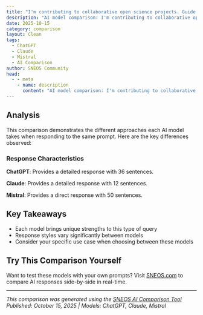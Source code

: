 ```yaml
---
title: "I'm contributing to collaborative open science projects. Guide me: 1) Join large-scale collaborations (Psychological Science Accelerator"
description: "AI model comparison: I'm contributing to collaborative open science projects. Guide me: 1) Join large-scale collaboration..."
date: 2025-10-15
category: comparison
layout: Clean
tags:
  - ChatGPT
  - Claude
  - Mistral
  - AI Comparison
author: SNEOS Community
head:
  - - meta
    - name: description
      content: "AI model comparison: I'm contributing to collaborative open science projects. Guide me: 1) Join large-scale collaborations (Psychological Sci..."
---
```


<ChatComparison
  title="I'm contributing to collaborative open science projects. Guide me: 1) Join large-scale collaborations (Psychological Science Accelerator"
  prompt="I'm contributing to collaborative open science projects. Guide me: 1) Join large-scale collaborations (Psychological Science Accelerator"
  :responses='{"ChatGPT": "Joining large-scale collaborations in open science, like the Psychological Science Accelerator (PSA), is a fantastic way to contribute to research that benefits the field and promotes transparency and reproducibility. Here\u2019s a step-by-step guide on how to get involved:\n\n### 1. Understand the Collaboration\n- **Research the Psychological Science Accelerator (PSA)**: Familiarize yourself with the mission, goals, and structure of the PSA. They focus on conducting large-scale, collaborative research in psychology, emphasizing open practices (data sharing, pre-registration, etc.).\n- **Review their Publications**: Explore articles or reports from PSA to understand their methodology and areas of interest. This insight can help you identify where your own research interests align.\n\n### 2. Check Eligibility and Involvement Opportunities\n- **Membership**: Visit the PSA website to see if they have specific requirements for membership. Some collaborations may require you to be affiliated with an academic institution or have certain qualifications.\n- **Role Diversification**: Understand the different types of roles available within the PSA, such as project leaders, researchers, data analysts, or communication specialists. \n\n### 3. Connect with the Community\n- **Join Mailing Lists or Forums**: Sign up for newsletters, mailing lists, or online forums associated with PSA to stay updated on their opportunities and events.\n- **Engage on Social Media**: Follow PSA on platforms like Twitter or LinkedIn. Engage with their posts and connect with members to build rapport and learn about the community.\n\n### 4. Attend Workshops and Events\n- **Conferences and Webinars**: Participate in any workshops, webinars, or conferences hosted by the PSA. These events are opportunities to meet other collaborators, learn about ongoing projects, and showcase your expertise.\n- **Networking**: Use these opportunities to network with current members and express your interest in contributing.\n\n### 5. Participate in Research Studies\n- **Collaborative Projects**: Keep an eye out for calls for participation in specific research projects or studies. Be proactive in expressing your interest in contributing your skills or data.\n- **Become a Researcher or Contributor**: Depending on your expertise, you can contribute to ongoing studies or propose new studies that align with PSA\u2019s mission.\n\n### 6. Familiarize Yourself with Open Science Practices\n- **Learn About Pre-registration**: Understanding the pre-registration process and how to apply it can be a vital skill in large-scale collaborations.\n- **Data Sharing and Analysis**: Gain skills in data management, sharing platforms, and analysis methodologies commonly used in open science.\n\n### 7. Contribute to Collaborative Papers\n- **Writing and Co-authoring**: Get involved in writing or co-authoring research papers or reviews that emerge from collaborative projects. This helps build your academic profile and enhances your research skills.\n\n### 8. Stay Updated and Keep Learning\n- **Follow New Developments**: Open science and collaborative research are evolving fields. Keep up to date with new practices, platforms, and technologies.\n- **Engage with Training Resources**: Many collaborations offer or recommend training resources in open science methodologies. Take advantage of these to improve your skillset.\n\n### Conclusion\nJoining the Psychological Science Accelerator or similar large-scale collaborative projects can significantly enhance your research impact and connect you with like-minded professionals in psychology and related fields. Being proactive, communicative, and collaborative will maximize your contributions and enjoyment of the experience.", "Claude": "# Guide to Contributing to Open Science Collaborations\n\nGreat choice! Contributing to collaborative open science projects is an excellent way to advance research while developing your skills and network. Here\u0027s your comprehensive guide:\n\n## 1) Joining Large-Scale Collaborations\n\n### **Psychological Science Accelerator (PSA)**\n\n**Getting Started:**\n- **Visit their website**: psysciacc.org\n- **Review ongoing projects** in their study portfolio\n- **Join their Slack workspace** (link on website) - this is where most coordination happens\n- **Introduce yourself** in the #introductions channel\n\n**Contribution Pathways:**\n\n**As a Researcher/Lab:**\n- **Data collection**: Contribute participants from your institution\n- **Translation**: Help adapt materials for different languages/cultures\n- **Specialized expertise**: Offer methodological or statistical skills\n\n**As a Student/Early Career:**\n- **Join study teams**: Most projects welcome contributors at all levels\n- **Task forces**: Join groups focused on methods, theory, ethics, etc.\n- **Learn by observing**: Many projects have tiered authorship - you can contribute smaller amounts initially\n\n**Typical Commitment:**\n- Varies by role: 2-10 hours for data collection studies\n- More for leadership positions on specific projects\n\n### **Other Major Collaborations to Consider:**\n\n**ManyBabies** (if interested in developmental science)\n- manybabies.github.io\n- Focuses on infant research\n- Similar structure to PSA\n\n**StudySwap**\n- studyswap.org\n- Exchange studies with other labs\n- Good for resource sharing\n\n**ManyLabs**\n- Multiple replication projects\n- Often recruiting for new initiatives\n\n**FORRT (Framework for Open and Reproducible Research Training)**\n- forrt.org\n- Focus on pedagogy and training\n- Great if interested in teaching/education\n\n## 2) Best Practices for Contributing\n\n### **Before Joining:**\n- \u2705 Read the project\u0027s goals and expectations carefully\n- \u2705 Assess your realistic time commitment\n- \u2705 Check authorship/contribution policies\n- \u2705 Ensure alignment with your interests and goals\n\n### **As an Active Contributor:**\n- **Communicate clearly**: Respond to emails/messages promptly\n- **Meet deadlines**: These projects coordinate hundreds of people\n- **Document your contributions**: Keep track for your CV\n- **Be proactive**: Volunteer for tasks that match your skills\n- **Ask questions**: Teams expect and welcome this\n\n### **Managing Authorship:**\n- Understand the contribution threshold for authorship on each project\n- Many use CRediT taxonomy (Contributor Roles Taxonomy)\n- Some use tiered authorship (significant vs. standard contributions)\n- Keep records of what you contribute\n\n## 3) Additional Open Science Activities\n\n### **Pre-registration \u0026 Registered Reports:**\n- Practice pre-registering your own studies (OSF, AsPredicted)\n- Learn the registered report format\n\n### **Open Data \u0026 Materials:**\n- Share on OSF (osf.io), GitHub, or discipline repositories\n- Learn reproducible workflows (R Markdown, Jupyter notebooks)\n\n### **Open Peer Review:**\n- Sign reviews when possible\n- Publish reviews (some journals offer this)\n- Consider reviewing for open platforms like PCI\n\n### **Contribute to Infrastructure:**\n- **OSF**: Use and promote\n- **PsyArXiv/bioRxiv**: Post preprints\n- **Protocols.io**: Share detailed methods\n\n## 4) Building Your Profile\n\n**Document Everything:**\n- Add PSA and other collaborations to your CV under \u0022Collaborative Projects\u0022\n- List specific roles (data collection, translation, analysis, etc.)\n- Include resulting publications with clear contribution notes\n\n**Example CV entry:**\n\u0060\u0060\u0060\nPsychological Science Accelerator (2024-present)\n- Contributing researcher, Study 023: [Study Title]\n- Coordinated data collection (N=150)\n- Translated materials to [Language]\n- Co-author on resulting manuscript\n\u0060\u0060\u0060\n\n## 5) Networking \u0026 Growth\n\n**Within Collaborations:**\n- Attend virtual meetings when possible\n- Connect on Twitter/Mastodon with other members\n- Propose new project ideas once you understand the process\n\n**Broader Community:**\n- Follow #openscience hashtags\n- Attend SIPS (Society for Improvement of Psychological Science) conference\n- Join UKRN, AIMOS, or regional networks\n\n## 6) Potential Challenges \u0026 Solutions\n\n| Challenge | Solution", "Mistral": "That\u0027s a wonderful initiative! Here\u0027s a step-by-step guide to help you join and contribute to large-scale collaborations like the Psychological Science Accelerator (PSA):\n\n### 1. Join Large-Scale Collaborations\n\n#### Step 1: Research and Identify Projects\n- **Identify Relevant Projects**: Look for collaborative open science projects that align with your interests and expertise. The Psychological Science Accelerator (PSA) is a great example.\n- **Visit Official Websites**: Check out the official websites of these projects to understand their mission, goals, and current initiatives.\n\n#### Step 2: Understand the Project Structure\n- **Read Documentation**: Familiarize yourself with the project\u0027s documentation, guidelines, and protocols. For PSA, you can find this information on their [official website](https://psysciacc.org/).\n- **Join Mailing Lists**: Subscribe to their mailing lists or newsletters to stay updated on the latest developments and opportunities.\n\n#### Step 3: Join the Community\n- **Create an Account**: Sign up on the project\u0027s platform or community forum. For PSA, you might need to create an account on their website or join their Slack workspace.\n- **Introduce Yourself**: Introduce yourself to the community. Share your background, interests, and how you hope to contribute.\n\n#### Step 4: Contribute to Existing Projects\n- **Browse Open Projects**: Look for ongoing projects or studies that you can contribute to. PSA often has multiple studies in progress.\n- **Offer Your Skills**: Identify how your skills can be useful. This could be in data collection, analysis, writing, or even administrative tasks.\n- **Join a Study Team**: Apply to join a study team if there are open positions. Follow the application guidelines provided by the project.\n\n#### Step 5: Stay Engaged\n- **Participate in Meetings**: Attend virtual meetings, webinars, and workshops. These are great opportunities to learn and network.\n- **Contribute Regularly**: Consistently contribute to discussions, provide feedback, and help with tasks as needed.\n- **Stay Updated**: Keep up with the latest developments and announcements. This will help you stay informed and engaged.\n\n### 2. Psychological Science Accelerator (PSA)\n\n#### Step 1: Visit the PSA Website\n- **Explore the Website**: Go to the [PSA website](https://psysciacc.org/) and explore the different sections to understand their mission, structure, and current projects.\n\n#### Step 2: Join the PSA Community\n- **Create an Account**: Sign up on the PSA website to create an account.\n- **Join Slack**: Join the PSA Slack workspace to connect with other members and stay updated on the latest discussions and opportunities.\n\n#### Step 3: Contribute to PSA Projects\n- **Browse Studies**: Look through the list of ongoing and upcoming studies. Identify studies that interest you and where you can contribute.\n- **Apply to Join a Study**: Follow the application process to join a study team. This usually involves filling out a form and providing information about your background and how you can contribute.\n- **Participate in Data Collection**: If you are part of a study team, participate in data collection efforts. Follow the protocols and guidelines provided by the study coordinators.\n\n#### Step 4: Engage with the Community\n- **Attend Meetings**: Participate in regular meetings and discussions. These are often held via video conferencing tools like Zoom.\n- **Provide Feedback**: Offer constructive feedback on study designs, data analysis, and manuscripts. Your input can help improve the quality of the research.\n- **Share Resources**: Share relevant resources, articles, and tools with the community. This can help others in their research and contributions.\n\n#### Step 5: Stay Informed\n- **Read Newsletters**: Subscribe to the PSA newsletter to receive updates on new studies, events, and other important information.\n- **Follow Social Media**: Follow PSA on social media platforms like Twitter to stay connected with the community and get real-time updates.\n\n### Additional Tips\n\n- **Network**: Build relationships with other members of the community. Collaboration often leads to new opportunities and insights.\n- **Learn Continuously**: Stay updated with the latest research methods, tools, and best practices in open science.\n- **Be Patient**: Contributing to large-scale collaborations can be a slow process. Be patient and persistent in your efforts.\n\nBy following these steps, you can effectively join and contribute to large-scale collaborations like the Psychological Science Accelerator. Good luck with your contributions to open science!"}' published-date="{DateTime.UtcNow:HH:mm}"
/>

## Analysis

This comparison demonstrates the different approaches each AI model takes when responding to the same prompt. Here are the key differences observed:

### Response Characteristics

**ChatGPT**: Provides a detailed response with 36 sentences. 

**Claude**: Provides a detailed response with 12 sentences. 

**Mistral**: Provides a direct response with 50 sentences. 

## Key Takeaways

- Each model brings unique strengths to this type of query
- Response styles vary significantly between models
- Consider your specific use case when choosing between these models

## Try This Comparison Yourself

Want to test these models with your own prompts? Visit [SNEOS.com](https://sneos.com) to compare AI responses side-by-side in real-time.

---

*This comparison was generated using the [SNEOS AI Comparison Tool](https://sneos.com)*
*Published: October 15, 2025 | Models: ChatGPT, Claude, Mistral*
